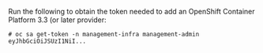 Run the following to obtain the token needed to add an OpenShift Container Platform 3.3 (or later
provider:

    # oc sa get-token -n management-infra management-admin
    eyJhbGciOiJSUzI1NiI...
